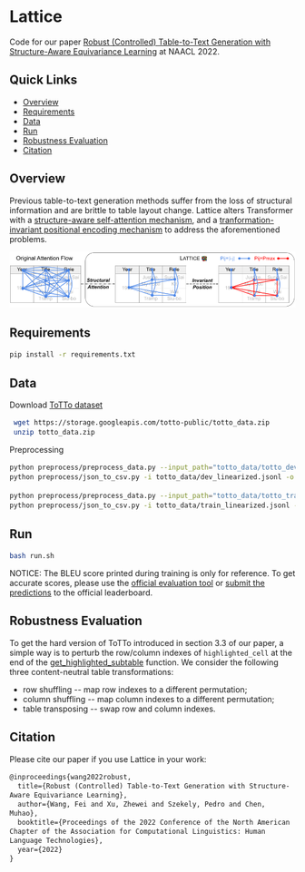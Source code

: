 # Lattice
Code for our paper [Robust (Controlled) Table-to-Text Generation with Structure-Aware Equivariance Learning](https://arxiv.org/abs/2205.03972) at NAACL 2022.

## Quick Links
  - [Overview](#overview)
  - [Requirements](#requirements)
  - [Data](#data)
  - [Run](#run)
  - [Robustness Evaluation](#robustness-evaluation)
  - [Citation](#citation)

## Overview
Previous table-to-text generation methods suffer from the loss of structural information and are brittle to table layout change. Lattice alters Transformer with a [structure-aware self-attention mechanism](model/structural_attention.py), and a [tranformation-invariant positional encoding mechanism](model/invariant_position.py) to address the aforementioned problems.

![](figure/model.png)


## Requirements
```bash
pip install -r requirements.txt
```


## Data

Download [ToTTo dataset](https://github.com/google-research-datasets/totto)
```bash
 wget https://storage.googleapis.com/totto-public/totto_data.zip
 unzip totto_data.zip
```

Preprocessing
```bash
python preprocess/preprocess_data.py --input_path="totto_data/totto_dev_data.jsonl" --output_path="totto_data/dev_linearized.jsonl"
python preprocess/json_to_csv.py -i totto_data/dev_linearized.jsonl -o totto_data/dev.csv

python preprocess/preprocess_data.py --input_path="totto_data/totto_train_data.jsonl" --output_path="totto_data/train_linearized.jsonl"
python preprocess/json_to_csv.py -i totto_data/train_linearized.jsonl -o totto_data/train.csv
```

## Run
```bash
bash run.sh
```
NOTICE: The BLEU score printed during training is only for reference. 
To get accurate scores, please use the [official evaluation tool](https://github.com/google-research/language/tree/master/language/totto) or [submit the predictions](https://forms.gle/AcF9TRqWrPhPzztt7) to the official leaderboard.

## Robustness Evaluation
To get the hard version of ToTTo introduced in section 3.3 of our paper, a simple way is to perturb the row/column indexes of `highlighted_cell` at the end of the [get_highlighted_subtable](https://github.com/luka-group/Lattice/blob/3cb2dab5769052e189a16f98022278cc4e9e12f8/preprocess/preprocess_utils.py#L64) function. We consider the following three content-neutral table transformations:
* row shuffling -- map row indexes to a different permutation;
* column shuffling -- map column indexes to a different permutation;
* table transposing -- swap row and column indexes.

## Citation
Please cite our paper if you use Lattice in your work:
```
@inproceedings{wang2022robust,
  title={Robust (Controlled) Table-to-Text Generation with Structure-Aware Equivariance Learning},
  author={Wang, Fei and Xu, Zhewei and Szekely, Pedro and Chen, Muhao},
  booktitle={Proceedings of the 2022 Conference of the North American Chapter of the Association for Computational Linguistics: Human Language Technologies},
  year={2022}
}
```
